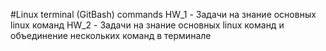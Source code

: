 #Linux terminal (GitBash) commands
HW_1 - Задачи на знание основных linux команд
HW_2 - Задачи на знание основных linux команд и объединение нескольких команд в терминале
